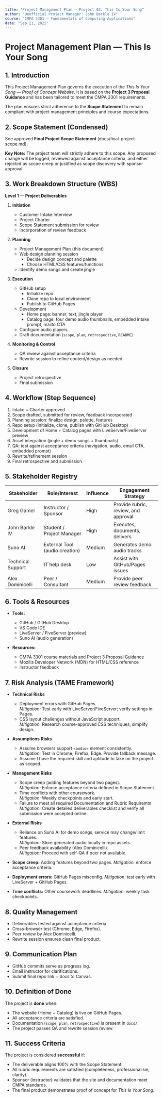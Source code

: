 ```yaml
---
title: "Project Management Plan — Project 03: This Is Your Song"
author: "Unofficial Project Manager: John Barkle IV"
course: "CMPA 3301 — Fundamentals of Computing Applications"
date: "Sep 21, 2025"
---
```


# Project Management Plan — This Is Your Song

## 1. Introduction
This Project Management Plan governs the execution of the *This Is Your Song — Proof of Concept Website*. 
It is based on the **Project 3 Proposal Guidance** and has been tailored to meet the CMPA 3301 requirements.

The plan ensures strict adherence to the **Scope Statement** to remain compliant with project management 
principles and course expectations.

## 2. Scope Statement (Condensed)
See approved **Final Project Scope Statement** (docs/final-project-scope.md).

**Key Note:** The project team will strictly adhere to this scope. Any proposed change will be logged, 
reviewed against acceptance criteria, and either rejected as scope creep or justified as scope discovery 
with sponsor approval.

## 3. Work Breakdown Structure (WBS)
**Level 1 — Project Deliverables**
1. **Initiation**
   - Customer Intake Interview
   - Project Charter
   - Scope Statement submission for review
   - Incorporation of review feedback

2. **Planning**
   - Project Management Plan (this document)
   - Web design planning session
     - Decide design concept and palette
     - Choose HTML/CSS features/functions
   - Identify demo songs and create jingle

3. **Execution**
   - GitHub setup
     - Initialize repo
     - Clone repo to local environment
     - Publish to GitHub Pages
   - Development
     - Home page: banner, text, jingle player
     - Catalog page: four demo audio thumbnails, embedded intake prompt, mailto CTA
   - Configure audio players
   - Draft documentation (`scope`, `plan`, `retrospective`, `README`)

4. **Monitoring & Control**
   - QA review against acceptance criteria
   - Rewrite session to refine content/design as needed

5. **Closure**
   - Project retrospective
   - Final submission

## 4. Workflow (Step Sequence)
1. Intake + Charter approved
2. Scope drafted, submitted for review, feedback incorporated
3. Planning session: finalize design, palette, features
4. Repo setup (initialize, clone, publish with GitHub Desktop)
5. Development of Home + Catalog pages with LiveServer/FiveServer preview
6. Asset integration (jingle + demo songs + thumbnails)
7. QA: test against acceptance criteria (navigation, audio, email CTA, embedded prompt)
8. Rewrite/refinement session
9. Final retrospective and submission

## 5. Stakeholder Registry
| Stakeholder        | Role/Interest                  | Influence | Engagement Strategy           |
|--------------------|--------------------------------|-----------|-------------------------------|
| Greg Gamel         | Instructor / Sponsor           | High      | Provide rubric, review, and approval |
| John Barkle IV     | Student / Project Manager      | High      | Executes, documents, delivers |
| Suno AI            | External Tool (audio creation) | Medium    | Generates demo audio tracks   |
| Technical Support  | IT help desk                   | Low       | Assist with GitHub/Pages issues |
| Alex Dominicelli   | Peer / Consultant              | Medium    | Provide peer review feedback  |

## 6. Tools & Resources
- **Tools:**
  - GitHub / GitHub Desktop
  - VS Code IDE
  - LiveServer / FiveServer (preview)
  - Suno AI (audio generation)

- **Resources:**
  - CMPA 3301 course materials and Project 3 Proposal Guidance
  - Mozilla Developer Network (MDN) for HTML/CSS reference
  - Instructor feedback

## 7. Risk Analysis (TAME Framework)

- **Technical Risks**
  - Deployment errors with GitHub Pages.  
    *Mitigation:* Test early with LiveServer/FiveServer; verify settings in Pages.  
  - CSS layout challenges without JavaScript support.  
    *Mitigation:* Research course-approved CSS techniques; simplify design.

- **Assumptions Risks**
  - Assume browsers support `<audio>` element consistently.  
    *Mitigation:* Test in Chrome, Firefox, Edge. Provide fallback message.
  - Assume I have the required skill and aptitude to  take on the project as scoped.

- **Management Risks**
  - Scope creep (adding features beyond two pages).  
    *Mitigation:* Enforce acceptance criteria defined in Scope Statement.  
  - Time conflicts with other coursework.  
    *Mitigation:* Weekly checkpoints and early start.
  - Failure to meet all required Documentation and Rubric Requiremtn
    *Mitigation:* Create detailed deliverables checklist and verify all submission were accepted online.

- **External Risks**
  - Reliance on Suno AI for demo songs; service may change/limit features.  
    *Mitigation:* Store generated audio locally in repo assets.  
  - Peer feedback availability (Alex Dominicelli).  
    *Mitigation:* Proceed with self-QA if peer not available.

- **Scope creep:** Adding features beyond two pages. *Mitigation:* enforce acceptance criteria.
- **Deployment errors:** GitHub Pages misconfig. *Mitigation:* test early with LiveServer + GitHub Pages.
- **Time conflicts:** Other coursework deadlines. *Mitigation:* weekly task checkpoints.

## 8. Quality Management
- Deliverables tested against acceptance criteria.
- Cross-browser test (Chrome, Edge, Firefox).
- Peer review by Alex Dominicelli.
- Rewrite session ensures clean final product.

## 9. Communication Plan
- GitHub commits serve as progress log.
- Email instructor for clarifications.
- Submit final repo link + docs to Canvas.

## 10. Definition of Done
The project is **done** when:
- The website (Home + Catalog) is live on GitHub Pages.
- All acceptance criteria are satisfied.
- Documentation (`scope`, `plan`, `retrospective`) is present in `docs/`.
- The project passes QA and rewrite session review.

## 11. Success Criteria
The project is considered **successful** if:
- The deliverable aligns 100% with the Scope Statement.
- All rubric requirements are satisfied (completeness, professionalism, clarity).
- Sponsor (instructor) validates that the site and documentation meet CMPA standards.
- The final product demonstrates proof of concept for *This Is Your Song*.
